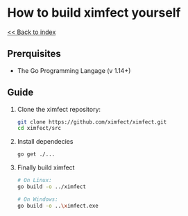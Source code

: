 # How to build ximfect yourself
[<< Back to index](../index.md)

## Prerquisites
* The Go Programming Langage (v 1.14+)

## Guide
1. Clone the ximfect repository:
    ```sh
    git clone https://github.com/ximfect/ximfect.git
    cd ximfect/src
    ```

2. Install dependecies
    ```sh
    go get ./...
    ```

3. Finally build ximfect
    ```sh
    # On Linux:
    go build -o ../ximfect

    # On Windows:
    go build -o ..\ximfect.exe
    ```
